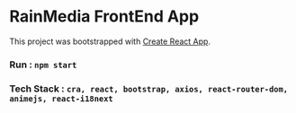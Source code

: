 # RainMedia FrontEnd App

This project was bootstrapped with [Create React App](https://github.com/facebook/create-react-app).

### Run : `npm start`
### Tech Stack : `cra, react, bootstrap, axios, react-router-dom, animejs, react-i18next`
